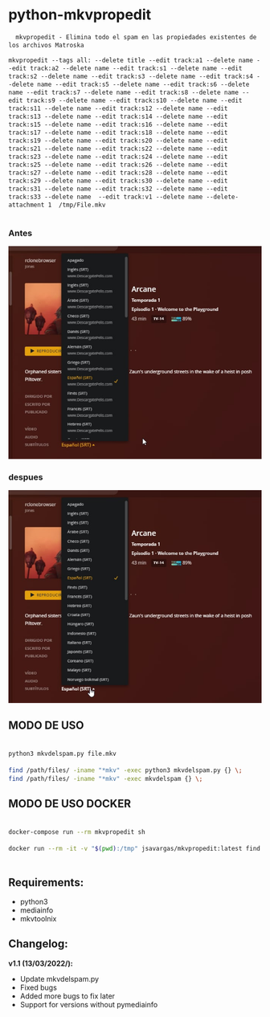 # python-mkvpropedit

      mkvpropedit - Elimina todo el spam en las propiedades existentes de los archivos Matroska
```
mkvpropedit --tags all: --delete title --edit track:a1 --delete name --edit track:a2 --delete name --edit track:s1 --delete name --edit track:s2 --delete name --edit track:s3 --delete name --edit track:s4 --delete name --edit track:s5 --delete name --edit track:s6 --delete name --edit track:s7 --delete name --edit track:s8 --delete name --edit track:s9 --delete name --edit track:s10 --delete name --edit track:s11 --delete name --edit track:s12 --delete name --edit track:s13 --delete name --edit track:s14 --delete name --edit track:s15 --delete name --edit track:s16 --delete name --edit track:s17 --delete name --edit track:s18 --delete name --edit track:s19 --delete name --edit track:s20 --delete name --edit track:s21 --delete name --edit track:s22 --delete name --edit track:s23 --delete name --edit track:s24 --delete name --edit track:s25 --delete name --edit track:s26 --delete name --edit track:s27 --delete name --edit track:s28 --delete name --edit track:s29 --delete name --edit track:s30 --delete name --edit track:s31 --delete name --edit track:s32 --delete name --edit track:s33 --delete name  --edit track:v1 --delete name --delete-attachment 1  /tmp/File.mkv


```

### Antes 
![](images/ss_antes.png)

### despues
![](images/ss_despues.png)
## MODO DE USO


```bash

python3 mkvdelspam.py file.mkv

find /path/files/ -iname "*mkv" -exec python3 mkvdelspam.py {} \;
find /path/files/ -iname "*mkv" -exec mkvdelspam {} \;

```

## MODO DE USO DOCKER


```bash

docker-compose run --rm mkvpropedit sh

docker run --rm -it -v "$(pwd):/tmp" jsavargas/mkvpropedit:latest find /tmp -iname "*mkv" -exec  mkvdelspam {} \;
 
 ```

## **Requirements:**
- python3
- mediainfo
- mkvtoolnix

## **Changelog:**

**v1.1 (13/03/2022/):**
- Update mkvdelspam.py
- Fixed bugs
- Added more bugs to fix later
- Support for versions without pymediainfo

